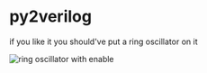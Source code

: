 # py2verilog
if you like it you should've put a ring oscillator on it

![ring oscillator with enable](https://github.com/flimflamphlegm/py2verilog/blob/main/py2verilog/py2verilog/ro.png)
